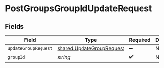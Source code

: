 # PostGroupsGroupIdUpdateRequest


## Fields

| Field                                                                  | Type                                                                   | Required                                                               | Description                                                            |
| ---------------------------------------------------------------------- | ---------------------------------------------------------------------- | ---------------------------------------------------------------------- | ---------------------------------------------------------------------- |
| `updateGroupRequest`                                                   | [shared.UpdateGroupRequest](../../models/shared/updategrouprequest.md) | :heavy_minus_sign:                                                     | N/A                                                                    |
| `groupId`                                                              | *string*                                                               | :heavy_check_mark:                                                     | N/A                                                                    |